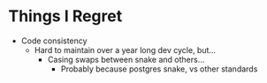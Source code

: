 
# Things I Regret

- Code consistency
	- Hard to maintain over a year long dev cycle, but...
		- Casing swaps between snake and others...
			- Probably because postgres snake, vs other standards